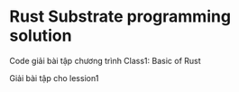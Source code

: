 # Rust Substrate programming solution
Code giải bài tập chương trình Class1: Basic of Rust

Giải bài tập cho lession1
